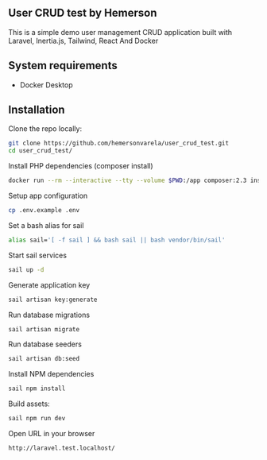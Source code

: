 ## User CRUD test by Hemerson
This is a simple demo user management CRUD application built with Laravel, Inertia.js, Tailwind, React And Docker

## System requirements 
- Docker Desktop

## Installation

Clone the repo locally:

```sh
git clone https://github.com/hemersonvarela/user_crud_test.git
cd user_crud_test/
```

Install PHP dependencies (composer install)
```sh
docker run --rm --interactive --tty --volume $PWD:/app composer:2.3 install
```

Setup app configuration
```sh
cp .env.example .env
```

Set a bash alias for sail
```sh
alias sail='[ -f sail ] && bash sail || bash vendor/bin/sail'
```

Start sail services
```sh
sail up -d
```

Generate application key
```sh
sail artisan key:generate
```

Run database migrations
```sh
sail artisan migrate
```

Run database seeders
```sh
sail artisan db:seed
```

Install NPM dependencies
```sh
sail npm install
```

Build assets:

```sh
sail npm run dev
```

Open URL in your browser
```sh
http://laravel.test.localhost/
```
